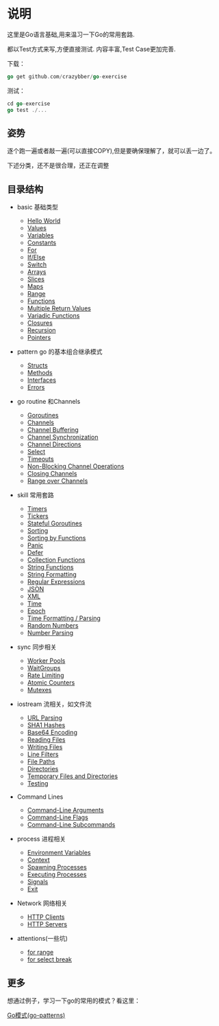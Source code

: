 # 说明

这里是Go语言基础,用来温习一下Go的常用套路.

都以Test方式来写,方便直接测试.
内容丰富,Test Case更加完善.

下载：
```go
go get github.com/crazybber/go-exercise
```

测试：
```go
cd go-exercise
go test ./...
```

## 姿势

逐个跑一遍或者敲一遍(可以直接COPY),但是要确保理解了，就可以丢一边了。

下述分类，还不是很合理，还正在调整

## 目录结构

+ basic 基础类型
  + [Hello World](./basic)
  + [Values](./basic)
  + [Variables](./basic)
  + [Constants](./basic)
  + [For](./basic)
  + [If/Else](./basic)
  + [Switch](./basic)
  + [Arrays](./basic)
  + [Slices](./basic)
  + [Maps](./basic)
  + [Range](./basic)
  + [Functions](./basic)
  + [Multiple Return Values](./basic)
  + [Variadic Functions](./basic)
  + [Closures](./basic)
  + [Recursion](./basic)
  + [Pointers](./basic)
+ pattern go 的基本组合继承模式
  + [Structs](./pattern)
  + [Methods](./pattern)
  + [Interfaces](./pattern)
  + [Errors](.//pattern)
+ go routine 和Channels
  + [Goroutines](./routine)
  + [Channels](./routine)
  + [Channel Buffering](./routine)
  + [Channel Synchronization](./routine)
  + [Channel Directions](./routine)
  + [Select](./routine)
  + [Timeouts](./routine)
  + [Non-Blocking Channel Operations](./routine)
  + [Closing Channels](./routine)
  + [Range over Channels](./routine)
+ skill 常用套路
  + [Timers](./skill)
  + [Tickers](./skill)
  + [Stateful Goroutines](./skill)
  + [Sorting](./skill)
  + [Sorting by Functions](./skill)
  + [Panic](./skill)
  + [Defer](./skill)
  + [Collection Functions](./skill)
  + [String Functions](./skill)
  + [String Formatting](./skill)
  + [Regular Expressions](./skill)
  + [JSON](./skill)
  + [XML](./skill)
  + [Time](./skill)
  + [Epoch](./skill)
  + [Time Formatting / Parsing](./skill)
  + [Random Numbers](./skill)
  + [Number Parsing](./skill)
+ sync 同步相关
  + [Worker Pools](./snycs)
  + [WaitGroups](./snycs)
  + [Rate Limiting](./snycs)
  + [Atomic Counters](./snycs)
  + [Mutexes](./skill)
+ iostream 流相关，如文件流
  + [URL Parsing](./iostream)
  + [SHA1 Hashes](./iostream)
  + [Base64 Encoding](./iostream)
  + [Reading Files](./iostream)
  + [Writing Files](./iostream)
  + [Line Filters](./iostream)
  + [File Paths](./iostream)
  + [Directories](./iostream)
  + [Temporary Files and Directories](./iostream)
  + [Testing](./basic)
+ Command Lines
  + [Command-Line Arguments](./process)
  + [Command-Line Flags](./process)
  + [Command-Line Subcommands](./process)
+ process 进程相关
  + [Environment Variables](./process)
  + [Context](./process)
  + [Spawning Processes](./process)
  + [Executing Processes](./process)
  + [Signals](./process)
  + [Exit](./process)

+ Network 网络相关
  + [HTTP Clients](./network)
  + [HTTP Servers](./network)

+ attentions(一些坑)
  + [for range](./loops)
  + [for select break](./loops)

## 更多

想通过例子，学习一下go的常用的模式？看这里：

[Go模式(go-patterns)](https://github.com/crazybber/go-pattern)
